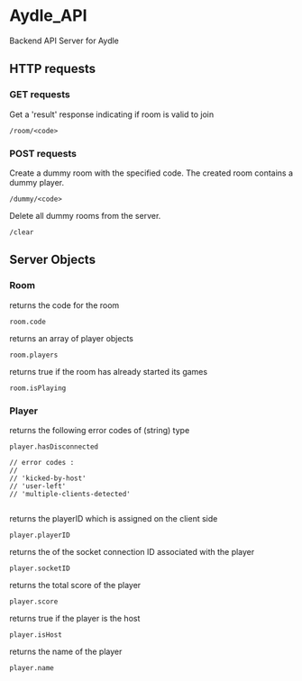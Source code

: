 # Aydle_API
Backend API Server for Aydle


## HTTP requests

### GET requests

Get a 'result' response indicating if room is valid to join

```
/room/<code>
```

### POST requests

Create a dummy room with the specified code.
The created room contains a dummy player.

```
/dummy/<code>
```

Delete all dummy rooms from the server.

```
/clear
```

## Server Objects

### Room

returns the code for the room

```
room.code
```

returns an array of player objects

```
room.players
```

returns true if the room has already started its games

```
room.isPlaying
```

### Player

returns the following error codes of (string) type

```
player.hasDisconnected

// error codes :
//	
// 'kicked-by-host'
// 'user-left'
// 'multiple-clients-detected'
 
```

returns the playerID which is assigned on the client side

```
player.playerID
```

returns the of the socket connection ID associated with the player

```
player.socketID
```

returns the total score of the player

```
player.score
```

returns true if the player is the host

```
player.isHost
```

returns the name of the player 

```
player.name
```



 


